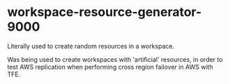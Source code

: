 # workspace-resource-generator-9000

Literally used to create random resources in a workspace. 

Was being used to create workspaces with 'artificial' resources, in order to test AWS replication when performing cross region failover in AWS with TFE. 